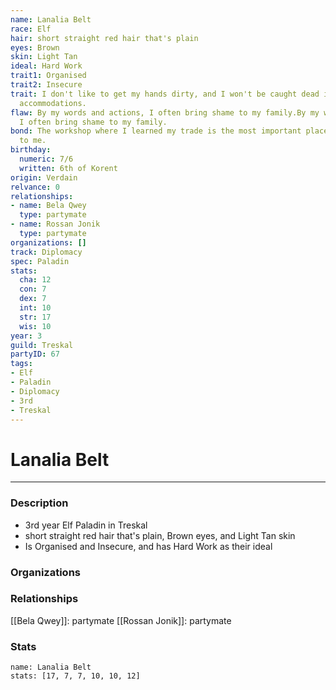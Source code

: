 ```yaml
---
name: Lanalia Belt
race: Elf
hair: short straight red hair that's plain
eyes: Brown
skin: Light Tan
ideal: Hard Work
trait1: Organised
trait2: Insecure
trait: I don't like to get my hands dirty, and I won't be caught dead in unsuitable
  accommodations.
flaw: By my words and actions, I often bring shame to my family.By my words and actions,
  I often bring shame to my family.
bond: The workshop where I learned my trade is the most important place in the world
  to me.
birthday:
  numeric: 7/6
  written: 6th of Korent
origin: Verdain
relvance: 0
relationships:
- name: Bela Qwey
  type: partymate
- name: Rossan Jonik
  type: partymate
organizations: []
track: Diplomacy
spec: Paladin
stats:
  cha: 12
  con: 7
  dex: 7
  int: 10
  str: 17
  wis: 10
year: 3
guild: Treskal
partyID: 67
tags:
- Elf
- Paladin
- Diplomacy
- 3rd
- Treskal
---
```

# Lanalia Belt
---
### Description
- 3rd year Elf Paladin in Treskal
- short straight red hair that's plain, Brown eyes, and Light Tan skin
- Is Organised and Insecure, and has Hard Work as their ideal

### Organizations
### Relationships
[[Bela Qwey]]: partymate
[[Rossan Jonik]]: partymate
### Stats
```statblock
name: Lanalia Belt
stats: [17, 7, 7, 10, 10, 12]
```